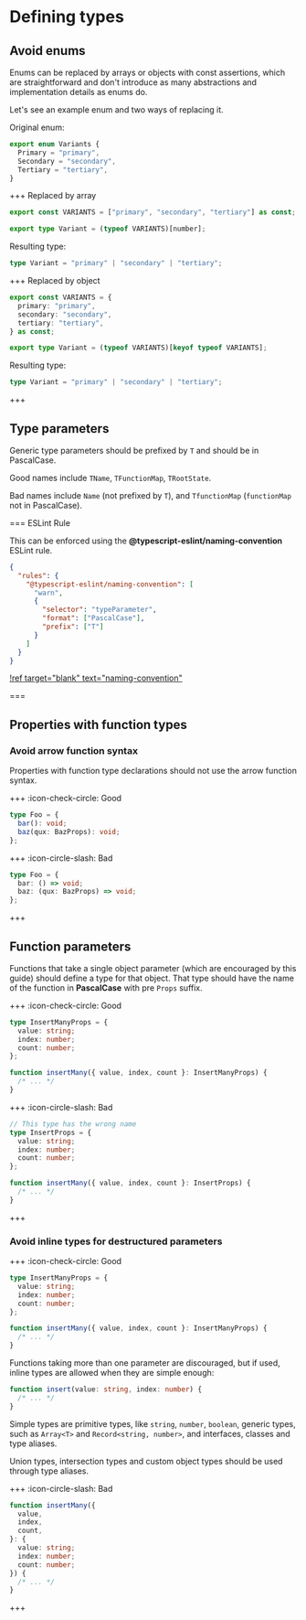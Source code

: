 # Defining types

## Avoid enums

Enums can be replaced by arrays or objects with const assertions, which are
straightforward and don't introduce as many abstractions and implementation
details as enums do.

Let's see an example enum and two ways of replacing it.

Original enum:

```ts
export enum Variants {
  Primary = "primary",
  Secondary = "secondary",
  Tertiary = "tertiary",
}
```

+++ Replaced by array

```ts
export const VARIANTS = ["primary", "secondary", "tertiary"] as const;

export type Variant = (typeof VARIANTS)[number];
```

Resulting type:

```ts
type Variant = "primary" | "secondary" | "tertiary";
```

+++ Replaced by object

```ts
export const VARIANTS = {
  primary: "primary",
  secondary: "secondary",
  tertiary: "tertiary",
} as const;

export type Variant = (typeof VARIANTS)[keyof typeof VARIANTS];
```

Resulting type:

```ts
type Variant = "primary" | "secondary" | "tertiary";
```

+++

## Type parameters

Generic type parameters should be prefixed by `T` and should be in PascalCase.

Good names include `TName`, `TFunctionMap`, `TRootState`.

Bad names include `Name` (not prefixed by `T`), and `TfunctionMap`
(`functionMap` not in PascalCase).

=== ESLint Rule

This can be enforced using the **@typescript-eslint/naming-convention** ESLint
rule.

```json
{
  "rules": {
    "@typescript-eslint/naming-convention": [
      "warn",
      {
        "selector": "typeParameter",
        "format": ["PascalCase"],
        "prefix": ["T"]
      }
    ]
  }
}
```

[!ref target="blank" text="naming-convention"](https://typescript-eslint.io/rules/naming-convention/)

===

## Properties with function types

### Avoid arrow function syntax

Properties with function type declarations should not use the arrow function
syntax.

+++ :icon-check-circle: Good

```ts
type Foo = {
  bar(): void;
  baz(qux: BazProps): void;
};
```

+++ :icon-circle-slash: Bad

```ts
type Foo = {
  bar: () => void;
  baz: (qux: BazProps) => void;
};
```

+++

## Function parameters

Functions that take a single object parameter (which are encouraged by this
guide) should define a type for that object. That type should have the name of
the function in **PascalCase** with pre `Props` suffix.

+++ :icon-check-circle: Good

```ts
type InsertManyProps = {
  value: string;
  index: number;
  count: number;
};

function insertMany({ value, index, count }: InsertManyProps) {
  /* ... */
}
```

+++ :icon-circle-slash: Bad

```ts
// This type has the wrong name
type InsertProps = {
  value: string;
  index: number;
  count: number;
};

function insertMany({ value, index, count }: InsertProps) {
  /* ... */
}
```

+++

### Avoid inline types for destructured parameters

+++ :icon-check-circle: Good

```ts
type InsertManyProps = {
  value: string;
  index: number;
  count: number;
};

function insertMany({ value, index, count }: InsertManyProps) {
  /* ... */
}
```

Functions taking more than one parameter are discouraged, but if used, inline
types are allowed when they are simple enough:

```ts
function insert(value: string, index: number) {
  /* ... */
}
```

Simple types are primitive types, like `string`, `number`, `boolean`, generic
types, such as `Array<T>` and `Record<string, number>`, and interfaces, classes
and type aliases.

Union types, intersection types and custom object types should be used through
type aliases.

+++ :icon-circle-slash: Bad

```ts
function insertMany({
  value,
  index,
  count,
}: {
  value: string;
  index: number;
  count: number;
}) {
  /* ... */
}
```

+++
